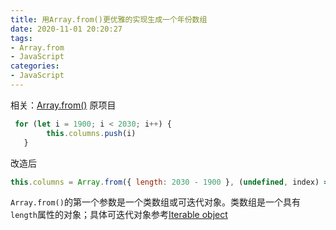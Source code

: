 ```yaml
---
title: 用Array.from()更优雅的实现生成一个年份数组
date: 2020-11-01 20:20:27
tags:
- Array.from
- JavaScript
categories:
- JavaScript
---
```


相关：[Array.from()](https://developer.mozilla.org/zh-CN/docs/Web/JavaScript/Reference/Global_Objects/Array/from)
原项目

```javascript
 for (let i = 1900; i < 2030; i++) {
   		this.columns.push(i)
   }
```

改造后

```javascript
this.columns = Array.from({ length: 2030 - 1900 }, (undefined, index) => return 1900 + index);
```

`Array.from()`的第一个参数是一个类数组或可迭代对象。类数组是一个具有`length`属性的对象；具体可迭代对象参考[Iterable object](https://zh.javascript.info/iterable)

